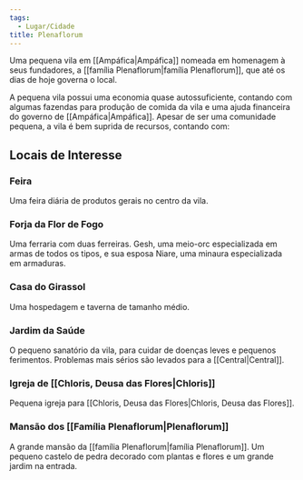 ```yaml
---
tags:
  - Lugar/Cidade
title: Plenaflorum
---
```

Uma pequena vila em [[Ampáfica|Ampáfica]] nomeada em homenagem à seus fundadores, a [[família Plenaflorum|família Plenaflorum]], que até os dias de hoje governa o local.

A pequena vila possui uma economia quase autossuficiente, contando com algumas fazendas para produção de comida da vila e uma ajuda financeira do governo de [[Ampáfica|Ampáfica]]. Apesar de ser uma comunidade pequena, a vila é bem suprida de recursos, contando com:

## Locais de Interesse
### Feira
Uma feira diária de produtos gerais no centro da vila.

### Forja da Flor de Fogo
Uma ferraria com duas ferreiras. Gesh, uma meio-orc especializada em armas de todos os tipos, e sua esposa Niare, uma minaura especializada em armaduras.

### Casa do Girassol
Uma hospedagem e taverna de tamanho médio.

### Jardim da Saúde
O pequeno sanatório da vila, para cuidar de doenças leves e pequenos ferimentos. Problemas mais sérios são levados para a [[Central|Central]].

### Igreja de [[Chloris, Deusa das Flores|Chloris]]
Pequena igreja para [[Chloris, Deusa das Flores|Chloris, Deusa das Flores]].

### Mansão dos [[Família Plenaflorum|Plenaflorum]]
A grande mansão da [[família Plenaflorum|família Plenaflorum]]. Um pequeno castelo de pedra decorado com plantas e flores e um grande jardim na entrada.
